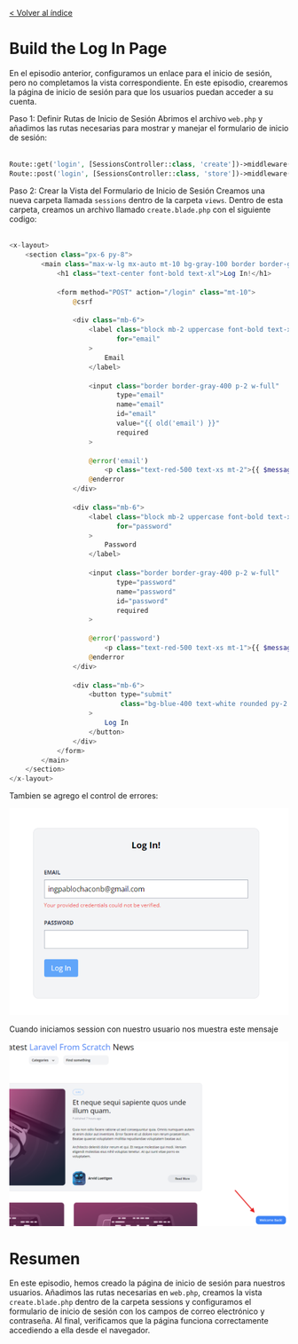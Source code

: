 [< Volver al índice](/docs/readme.md)

# Build the Log In Page

En el episodio anterior, configuramos un enlace para el inicio de sesión, pero no completamos la vista correspondiente. En este episodio, crearemos la página de inicio de sesión para que los usuarios puedan acceder a su cuenta.

Paso 1: Definir Rutas de Inicio de Sesión
Abrimos el archivo `web.php` y añadimos las rutas necesarias para mostrar y manejar el formulario de inicio de sesión:

```php

Route::get('login', [SessionsController::class, 'create'])->middleware('guest');
Route::post('login', [SessionsController::class, 'store'])->middleware('guest');

```

Paso 2: Crear la Vista del Formulario de Inicio de Sesión
Creamos una nueva carpeta llamada `sessions` dentro de la carpeta `views`. Dentro de esta carpeta, creamos un archivo llamado `create.blade.php` con el siguiente codigo:

```php

<x-layout>
    <section class="px-6 py-8">
        <main class="max-w-lg mx-auto mt-10 bg-gray-100 border border-gray-200 p-6 rounded-xl">
            <h1 class="text-center font-bold text-xl">Log In!</h1>

            <form method="POST" action="/login" class="mt-10">
                @csrf

                <div class="mb-6">
                    <label class="block mb-2 uppercase font-bold text-xs text-gray-700"
                           for="email"
                    >
                        Email
                    </label>

                    <input class="border border-gray-400 p-2 w-full"
                           type="email"
                           name="email"
                           id="email"
                           value="{{ old('email') }}"
                           required
                    >

                    @error('email')
                        <p class="text-red-500 text-xs mt-2">{{ $message }}</p>
                    @enderror
                </div>

                <div class="mb-6">
                    <label class="block mb-2 uppercase font-bold text-xs text-gray-700"
                           for="password"
                    >
                        Password
                    </label>

                    <input class="border border-gray-400 p-2 w-full"
                           type="password"
                           name="password"
                           id="password"
                           required
                    >

                    @error('password')
                        <p class="text-red-500 text-xs mt-1">{{ $message }}</p>
                    @enderror
                </div>

                <div class="mb-6">
                    <button type="submit"
                            class="bg-blue-400 text-white rounded py-2 px-4 hover:bg-blue-500"
                    >
                        Log In
                    </button>
                </div>
            </form>
        </main>
    </section>
</x-layout>

```

Tambien se agrego el control de errores:

 ![Vista ](images/errors.png)


 Cuando iniciamos session con nuestro usuario nos muestra este mensaje

  ![Vista ](images/welcome.png)


# Resumen 

En este episodio, hemos creado la página de inicio de sesión para nuestros usuarios. Añadimos las rutas necesarias en `web.php`, creamos la vista `create.blade.php` dentro de la carpeta sessions y configuramos el formulario de inicio de sesión con los campos de correo electrónico y contraseña. Al final, verificamos que la página funciona correctamente accediendo a ella desde el navegador.